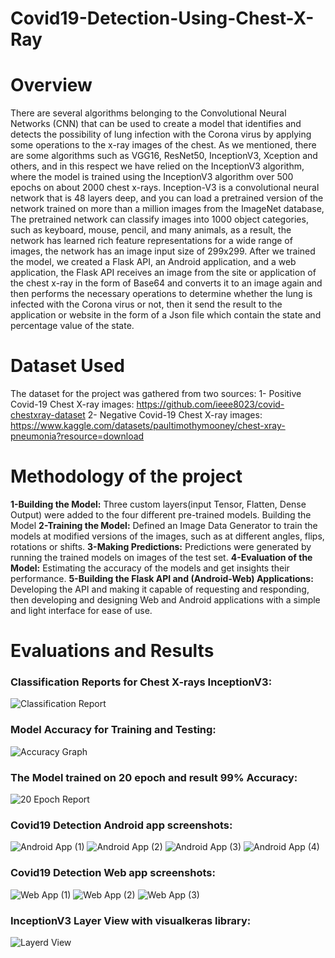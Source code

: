 # Covid19-Detection-Using-Chest-X-Ray
# Overview
There are several algorithms belonging to the Convolutional Neural Networks (CNN) that can be used to create a model that identifies and detects the possibility of lung infection with the Corona virus by applying some operations to the x-ray images of the chest.
As we mentioned, there are some algorithms such as VGG16, ResNet50, InceptionV3, Xception and others, and in this respect we have relied on the InceptionV3 algorithm, where the model is trained using the InceptionV3 algorithm over 500 epochs on about 2000 chest x-rays.
Inception-V3 is a convolutional neural network that is 48 layers deep, and you can load a pretrained version of the network trained on more than a million images from the ImageNet database, The pretrained network can classify images into 1000 object categories, such as keyboard, mouse, pencil, and many animals, as a result, the network has learned rich feature representations for a wide range of images, the network has an image input size of 299x299.
After we trained the model, we created a Flask API, an Android application, and a web application, the Flask API receives an image from the site or application of the chest x-ray in the form of Base64 and converts it to an image again and then performs the necessary operations to determine whether the lung is infected with the Corona virus or not, then it send the result to the application or website in the form of a Json file which contain the state and percentage value of the state.

# Dataset Used
The dataset for the project was gathered from two sources:
1-	Positive Covid-19 Chest X-ray images: https://github.com/ieee8023/covid-chestxray-dataset
2-	Negative Covid-19 Chest X-ray images:
https://www.kaggle.com/datasets/paultimothymooney/chest-xray-pneumonia?resource=download


# Methodology of the project
**1-Building the Model:**
Three custom layers(input Tensor, Flatten, Dense Output) were added to the four different pre-trained models. Building the Model
**2-Training the Model:**
Defined an Image Data Generator to train the models at modified versions of the images, such as at different angles, flips, rotations or shifts.
**3-Making Predictions:**
Predictions were generated by running the trained models on images of the test set. 
**4-Evaluation of the Model:**
Estimating the accuracy of the models and get insights their performance.
**5-Building the Flask API and (Android-Web) Applications:**
Developing the API and making it capable of requesting and responding, then developing and designing Web and Android applications with a simple and light interface for ease of use.

# Evaluations and Results
  
### Classification Reports for Chest X-rays InceptionV3:  
![Classification Report](https://user-images.githubusercontent.com/58918060/172161110-632f2411-e3df-4fc6-8bfd-725f1763eca9.png)

### Model Accuracy for Training and Testing:
 ![Accuracy Graph](https://user-images.githubusercontent.com/58918060/172161114-f4c68581-6d76-4680-b19b-a3a0e8d0057d.png)

### The Model trained on 20 epoch and result 99% Accuracy:
 ![20 Epoch Report](https://user-images.githubusercontent.com/58918060/172161124-d37dabaf-e2cd-489b-8c39-8ac7957544a3.png)

### Covid19 Detection Android app screenshots:
![Android App  (1)](https://user-images.githubusercontent.com/58918060/172161253-1d5b9173-d227-4993-9d74-d56f3ab9decb.png)
![Android App  (2)](https://user-images.githubusercontent.com/58918060/172161259-e8b57430-5337-464c-9375-a0e3cedb18e8.png)
![Android App  (3)](https://user-images.githubusercontent.com/58918060/172161267-92cf732c-4753-4e45-b3c4-48820378480f.png)
![Android App  (4)](https://user-images.githubusercontent.com/58918060/172161270-d6da420b-68f1-4e9b-98a7-5053ff24b3f5.png)

### Covid19 Detection Web app screenshots:
![Web App (1)](https://user-images.githubusercontent.com/58918060/172161237-b4a6b293-8034-4bec-b50b-8f3c77654864.jpg)
![Web App (2)](https://user-images.githubusercontent.com/58918060/172161241-0bdd04ad-7623-48ca-951e-6b8cbcd62b66.jpg)
![Web App (3)](https://user-images.githubusercontent.com/58918060/172161244-8ee173e4-3657-4598-8da8-b0e2bd90d7a2.jpg)

### InceptionV3 Layer View with visualkeras library:
![Layerd View](https://user-images.githubusercontent.com/58918060/172161210-2ff32ec1-4668-4828-8641-679d936d5fff.jpg)


